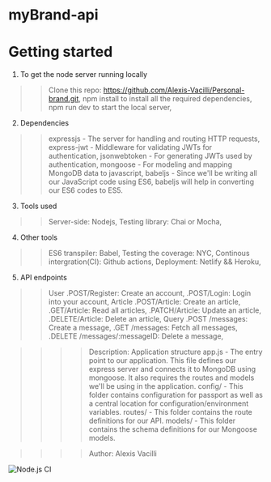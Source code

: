 # myBrand-api

Getting started
===============
1. To get the node server running locally

>>Clone this repo: https://github.com/Alexis-Vacilli/Personal-brand.git,
>>npm install to install all the required dependencies,
>>npm run dev to start the local server,
2. Dependencies

>>expressjs - The server for handling and routing HTTP requests,
>>express-jwt - Middleware for validating JWTs for authentication,
>>jsonwebtoken - For generating JWTs used by authentication,
>>mongoose - For modeling and mapping MongoDB data to javascript,
>>babeljs - Since we'll be writing all our JavaScript code using ES6, babeljs will help in converting our ES6 codes to ES5.

3. Tools used 
>> Server-side: Nodejs,
>> Testing library: Chai or Mocha,

4. Other tools 
>> ES6 transpiler: Babel,
>> Testing the coverage: NYC,
>> Continous intergration(CI): Github actions,
>> Deployment: Netlify && Heroku,


5. API endpoints 
>> User 
    .POST/Register: Create an account,
    .POST/Login: Login into your account,
>> Article
    .POST/Article: Create an article,
    .GET/Article: Read all articles,
    .PATCH/Article: Update an article,
    .DELETE/Article: Delete an article,
>> Query
    .POST /messages: Create a message,
    .GET /messages: Fetch all messages,
    .DELETE /messages/:messageID: Delete a message,

>>>> Description:
    Application structure app.js - The entry point to our application. This file defines our express server and connects it to MongoDB using mongoose. It also requires the routes and models we'll be using in the application. config/ - This folder contains configuration for passport as well as a central location for configuration/environment variables. routes/ - This folder contains the route definitions for our API. models/ - This folder contains the schema definitions for our Mongoose models.

    
>>>> Author: 
    Alexis Vacilli

![Node.js CI](https://github.com/Alexis-Vacilli/myBrand-api/workflows/Node.js%20CI/badge.svg)